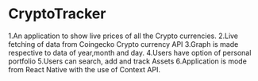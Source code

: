 # CryptoTracker
1.An application to show live prices of all the Crypto currencies.
2.Live fetching of data from Coingecko Crypto currency API 
3.Graph is made respective to data of year,month and day.
4.Users have option of personal portfolio
5.Users can search, add and track Assets
6.Application is mode from React Native with the use of Context API.
